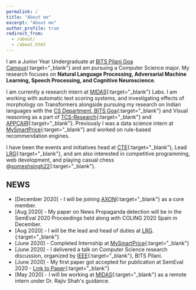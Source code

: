 ```yaml
---
permalink: /
title: "About me"
excerpt: "About me"
author_profile: true
redirect_from: 
  - /about/
  - /about.html
---
```

I am a Junior Year Undergraduate at [BITS Pilani Goa Campus](https://www.bits-pilani.ac.in/Goa/index.aspx){:target="_blank"} and am pursuing a Computer Science major. My research focuses on **Natural Language Processing, Adversarial Machine Learning, Speech Processing, and Cognitive Neuroscience**.

I am currently a research intern at [MIDAS](http://midas.iiitd.edu.in/){:target="_blank"} Labs. I am working with automatic text scoring systems, and investigating effects of morphology on Transformers alongside pursuing my research on Indian languages with the [CS Department, BITS Goa](https://www.bits-pilani.ac.in/goa/ComputerScienceInformationsSystems/ComputerScienceandInformationSystems){:target="_blank"} and Visual reasoning as a part of [TCS-Research](https://www.tcs.com/research-and-innovation){:target="_blank"} and [APPCAIR](https://www.bits-pilani.ac.in/appcair/){:target="_blank"}. Previously I was a data science intern at [MySmartPrice](https://www.mysmartprice.com){:target="_blank"} and worked on rule-based recommendation engines. 

I have been the events and initiatives head at [CTE](https://bpgc-cte.org/){:target="_blank"}, Lead [LRG](http://lrg.saidl.in/){:target="_blank"}, and am also interested in competitive programming, web development, and playing casual chess @[someshsingh22](https://www.chess.com/member/someshsingh22){:target="_blank"}.

## NEWS
* \[December 2020\] - I will be joining [AXON](https://axonbpgc.github.io/){:target="_blank"} as a core member.
* \[Aug 2020\] - My paper on News Propaganda detection will be in the SemEval 2020 Proceedings held along with COLING 2020 Spain in December.
* \[Aug 2020\] - I will be the lead and head of duties at [LRG](http://lrg.saidl.in/).{:target="_blank"}
* \[June 2020\] - Completed Internship at [MySmartPrice](https://www.mysmartprice.com){:target="_blank"}
* \[June 2020\] - I delivered a talk on Computer Science research discussion, organized by [IEEE](https://www.bits-pilani.ac.in/goa/chapters){:target="_blank"}, BITS Pilani.
* \[June 2020\] - My first paper got accepted for publication at SemEval 2020 - [Link to Paper](https://arxiv.org/abs/2006.00593){:target="_blank"}
* \[May 2020\] - I will be working at [MIDAS](http://midas.iiitd.edu.in/team/Somesh-Kumar-Singh.html){:target="_blank"} as a remote intern under Dr. Rajiv Shah's guidance.

<!-- Global site tag (gtag.js) - Google Analytics -->
<script async src="https://www.googletagmanager.com/gtag/js?id=UA-178463347-2"></script>
<script>
  window.dataLayer = window.dataLayer || [];
  function gtag(){dataLayer.push(arguments);}
  gtag('js', new Date());

  gtag('config', 'UA-178463347-2');
</script>